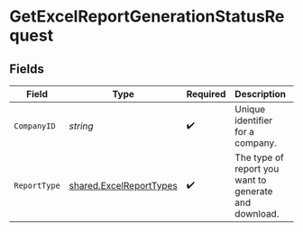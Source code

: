 # GetExcelReportGenerationStatusRequest


## Fields

| Field                                                                     | Type                                                                      | Required                                                                  | Description                                                               | Example                                                                   |
| ------------------------------------------------------------------------- | ------------------------------------------------------------------------- | ------------------------------------------------------------------------- | ------------------------------------------------------------------------- | ------------------------------------------------------------------------- |
| `CompanyID`                                                               | *string*                                                                  | :heavy_check_mark:                                                        | Unique identifier for a company.                                          | 8a210b68-6988-11ed-a1eb-0242ac120002                                      |
| `ReportType`                                                              | [shared.ExcelReportTypes](../../../pkg/models/shared/excelreporttypes.md) | :heavy_check_mark:                                                        | The type of report you want to generate and download.                     |                                                                           |